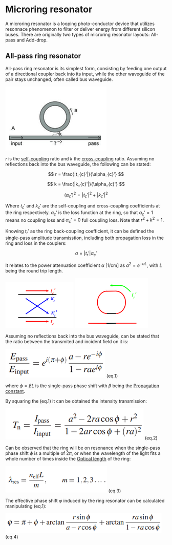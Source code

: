 # Microring resonator

A microring resonator is a looping photo-conductor device that utilizes resonnace phenomenon to filter or deliver energy from different silicon buses. There are originally two types of microring resonator layouts: All-pass and Add-drop.

## All-pass ring resonator
All-pass ring resonator is its simplest form, consisting by feeding one output of a directional coupler back into its input, while the other waveguide of the pair stays unchanged, often called bus waveguide.

![All Pass Scheme](Media/All-Pass-Scheme.png)

$r$ is the [self-coupling](https://opg.optica.org/oe/fulltext.cfm?uri=oe-17-21-18971&id=186494#e03) ratio and $k$ the [cross-coupling](https://opg.optica.org/oe/fulltext.cfm?uri=oe-17-21-18971&id=186494#e03) ratio.
Assuming no reflections back into the bus waveguide, the following can be stated:

$$ r = \frac{|t_{c}'|}{\alpha_{c}'} $$  

$$ k = \frac{|k_{c}'|}{\alpha_{c}'} $$

$$ (\alpha_{c}')^2 = |t_{c}'|^2 + |k_{c}'|^2 $$ 

Where $t_{c}'$ and $k_{c}'$ are the self-coupling and cross-coupling coefficients at the ring respectively. $\alpha_{c}'$ is the loss function at the ring, so that $\alpha_{c}' = 1$ means no coupling loss and $\alpha_{c}' = 0$ full coupling loss. Note that $r^2 + k^2 = 1$.

Knowing $t_{r}'$ as the ring back-coupling coefficient, it can be defined the single-pass amplitude transmisstion, including both propagation loss in the ring and loss in the couplers:

$$ a = |t_{r}'|\alpha_{c}' $$  

It relates to the power attenuation coefficient $\alpha$ [1/cm] as $a^{2} = e^{-\alpha L}$, with $L$ being the round trip length.

![DC Transmission Coefficients](Media/DCTransmissionCoefs.png) ![RR Transmission Coefficients](Media/RRTransmissionCoefs.png)

Assuming no reflections back into the bus waveguide, can be stated that the ratio between the transmited and incident field on it is:

![Transmited Field Ratio](Media/TransmitedFieldRatio.png) (eq.1)

where $\phi = \beta L$ is the single-pass phase shift with $\beta$ being the [Propagation constant](https://www.rp-photonics.com/propagation_constant.html).

By squaring the (eq.1) it can be obtained the intensity transmission:

![Transmission Ratio](Media/TransmissionRatio.png) (eq.2)

Can be observed that the ring will be on resonance when the single-pass phase shift $\phi$ is a multiple of 2$\pi$, or when the wavelength of the light fits a whole number of times inside the [Optical length](https://www.microscopyu.com/tutorials/specimen-optical-path-length-variations) of the ring:

![Transmission Ratio](Media/WavelengthFit.png) (eq.3)

The effective phase shift $\varphi$ induced by the ring resonator can be calculated manipulating (eq.1):

![Transmission Ratio](Media/PhaseShift.png) (eq.4)

